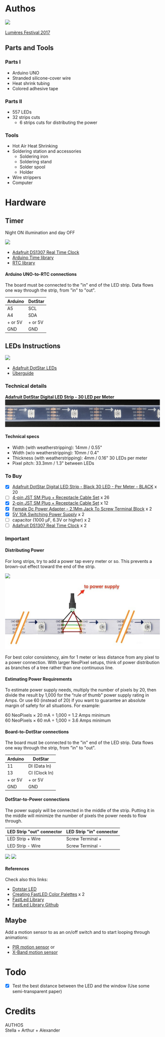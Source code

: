 # Authos
![](https://github.com/spezialis/authos/blob/master/readme_data/NEXT_AUTHOS_2017.gif)

[Lumères Festival 2017](http://www.festivallausannelumieres.ch/)

## Parts and Tools
### Parts I
- Arduino UNO
- Stranded silicone-cover wire
- Heat shrink tubing
- Colored adhesive tape

### Parts II
- 557 LEDs
- 32 strips cuts
	- 6 strips cuts for distributing the power

### Tools
- Hot Air Heat Shrinking
- Soldering station and accessories
	- Soldering iron
	- Soldering stand
	- Solder spool
	- Holder
- Wire strippers
- Computer

# Hardware
## Timer
Night ON illumination and day OFF

![](https://s3.amazonaws.com/learn-production/guides/images/000/001/231/medium800/thump.jpg?1454534952)

- [Adafruit DS1307 Real Time Clock](https://learn.adafruit.com/ds1307-real-time-clock-breakout-board-kit/assembly?view=all)
- [Arduino Time library](https://playground.arduino.cc/Code/Time)
- [RTC library](https://github.com/adafruit/RTClib)

#### Arduino UNO-to-RTC connections
The board must be connected to the "in" end of the LED strip.  Data flows one way through the strip, from "in" to "out".

| Arduino  	| DotStar 			|
| --				|	-- 						|
| A5 				| SCL					 	|
| A4  			| SDA						|
| + or 5V  	| + or 5V  			|
| GND  			| GND 					|

## LEDs Instructions
![](https://cdn-learn.adafruit.com/assets/assets/000/021/922/medium800/leds_dotstar-banner.jpg?1419375063)

- [Adafruit DotStar LEDs](https://learn.adafruit.com/adafruit-dotstar-leds)
- [Überguide](https://learn.adafruit.com/adafruit-neopixel-uberguide/the-magic-of-neopixels)

### Technical details
**Adafruit DotStar Digital LED Strip - 30 LED per Meter**
![alt text](https://github.com/spezialis/authos/blob/master/readme_data/2237-08.jpg)

#### Technical specs
- Width (with weatherstripping): 14mm / 0.55"
- Width (w/o weatherstripping): 10mm / 0.4"
- Thickness (with weatherstripping):  4mm / 0.16"
30 LEDs per meter
- Pixel pitch: 33.3mm / 1.3" between LEDs

### To Buy
- [x] [Adafruit DotStar Digital LED Strip - Black 30 LED - Per Meter - BLACK](https://www.adafruit.com/product/2237) x 20
- [ ] [4-pin JST SM Plug + Receptacle Cable Set](https://www.amazon.de/gp/product/B01D9JD4ZG/ref=ox_sc_act_title_1?smid=AGJ2TI2R2YFK8&psc=1) x 26
- [x] [2-pin JST SM Plug + Receptacle Cable Set](http://www.robotshop.com/en/2-pin-jst-sm-cable-set.html) x 12
- [x] [Female Dc Power Adapter - 2.1Mm Jack To Screw Terminal Block](https://www.adafruit.com/product/368) x 2
- [x] [5V 10A Switching Power Supply](https://www.adafruit.com/product/658) x 2
- [ ] capacitor (1000 µF, 6.3V or higher) x 2
- [ ] [Adafruit DS1307 Real Time Clock](https://www.adafruit.com/product/3296#tutorials) x 2

### Important
#### Distributing Power
For long strips, try to add a power tap every meter or so. This prevents a brown-out effect toward the end of the strip.

![](https://cdn-learn.adafruit.com/assets/assets/000/010/716/medium800/leds_nobrown.jpg?1377911872)
![](https://github.com/spezialis/authos/blob/master/readme_data/Led_power.png)

For best color consistency, aim for 1 meter or less distance from any pixel to a power connection. With larger NeoPixel setups, think of power distribution as branches of a tree rather than one continuous line.

#### Estimating Power Requirements
To estimate power supply needs, multiply the number of pixels by 20, then divide the result by 1,000 for the “rule of thumb” power supply rating in Amps. Or use 60 (instead of 20) if you want to guarantee an absolute margin of safety for all situations. For example:

60 NeoPixels × 20 mA ÷ 1,000 = 1.2 Amps minimum<br>
60 NeoPixels × 60 mA ÷ 1,000 = 3.6 Amps minimum

#### Board-to-DotStar connections
The board must be connected to the "in" end of the LED strip.  Data flows one way through the strip, from "in" to "out".

| Arduino  	| DotStar 			|
| --				|	-- 						|
| 11 				| DI (Data In) 	|
| 13  			| CI (Clock In) |
| + or 5V  	| + or 5V  			|
| GND  			| GND 					|

#### DotStar-to-Power connections
The power supply will be connected in the middle of the strip. Putting it in the middle will minimize the number of pixels the power needs to flow through.

| LED Strip "out" connector | LED Strip "in" connector |
| -- 												| -- 											 |
| LED Strip + Wire  				| Screw Terminal +  			 |
| LED Strip - Wire 					| Screw Terminal -  			 |

![](https://learn.adafruit.com/assets/45036)
![](https://learn.adafruit.com/assets/45037)

#### References
Check also this links:
- [Dotstar LED](https://learn.adafruit.com/neopixel-and-glass-pebble-floor/neopixel-assembly?view=all#step-2)
- [Creating FastLED Color Palettes](https://learn.adafruit.com/twinkling-led-parasol/assembly) x 2
- [FastLed Library](http://fastled.io/)
- [FastLed Library Github](https://github.com/FastLED/FastLED)

## Maybe
Add a motion sensor to as an on/off switch and to start looping through animations:
- [PIR motion sensor](https://learn.adafruit.com/pir-passive-infrared-proximity-motion-sensor/overview) or
- [X-Band motion sensor](https://www.parallax.com/product/32213)

# Todo
- [x] Test the best distance between the LED and the window (Use some semi-transparent paper)

# Credits
AUTHOS<br>
Stella + Arthur + Alexander
